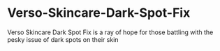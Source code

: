 # Verso-Skincare-Dark-Spot-Fix
Verso Skincare Dark Spot Fix is a ray of hope for those battling with the pesky issue of dark spots on their skin
